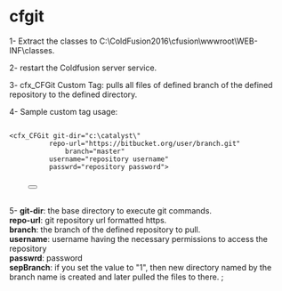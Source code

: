 # cfgit
1- Extract the classes to C:\ColdFusion2016\cfusion\wwwroot\WEB-INF\classes.

2- restart the Coldfusion server service.

3- cfx_CFGit Custom Tag: pulls all files of defined branch of the defined repository to the defined directory.

4- Sample custom tag usage:<br>
<pre class="highlight">
<code>
<<span class="kd">cfx_CFGit</span> git-dir="c:\catalyst\"<span class="p"> </span>
		  repo-url="https://bitbucket.org/user/branch.git"<span class="p"> </span>
      		  branch="master"<span class="p"> </span>
		  username="repository username"<span class="p"> </span>
		  passwrd="repository password"><span class="p"> </span>
</code>
	<button class="clip-btn" title="Click to copy" data-selector="true"><i class="fa fa-clipboard" aria-hidden="true"></i></button></pre>
<br>
5-  <b>git-dir</b>: the base directory to execute git commands.<br>
    <b>repo-url</b>: git repository url formatted https.<br>
    <b>branch</b>: the branch of the defined repository to pull.<br>
    <b>username</b>: username having the necessary permissions to access the repository<br>
    <b>passwrd</b>: password<br>
    <b>sepBranch</b>: if you set the value to "1", then new directory named by the branch name is created and later pulled the files to there.
<span class="p">;</span>
